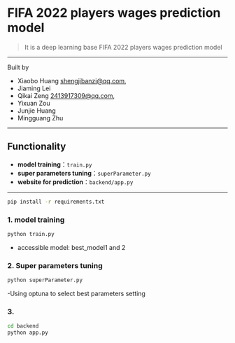 # FIFA 2022 players wages prediction model

> It is a deep learning base FIFA 2022 players wages prediction model  
---
 Built by
- Xiaobo Huang  shengjibanzi@qq.com,
- Jiaming Lei 
- Qikai Zeng  2413917309@qq.com,
- Yixuan Zou
- Junjie Huang
- Mingguang Zhu

---

## Functionality

- **model training**：`train.py`   
- **super parameters tuning**：`superParameter.py` 
- **website for prediction**：`backend/app.py` 

---



```bash
pip install -r requirements.txt
```

### 1. model training

```bash
python train.py
```
- accessible model: best_model1 and 2

### 2. Super parameters tuning

```bash
python superParameter.py
```
-Using optuna to select best parameters setting

### 3. 

```bash
cd backend
python app.py
```










